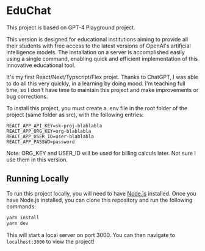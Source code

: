 # EduChat

This project is based on GPT-4 Playground project.

This version is designed for educational institutions aiming to provide all their students with free access to the latest versions of OpenAI's artificial intelligence models. The installation on a server is accomplished easily using a single command, enabling quick and efficient implementation of this innovative educational tool.

It's my first React/Next/Typscript/Flex projet. Thanks to ChatGPT, I was able to do all this very quickly, in a learning by doing mood.
I'm teaching full time, so I don't have time to maintain this project and make improvements or bug corrections.

To install this project, you must create a .env file in the root folder of the project (same folder as src), with the following entries:

```
REACT_APP_API_KEY=sk-proj-blablabla
REACT_APP_ORG_KEY=org-blablabla
REACT_APP_USER_ID=user-blablabla
REACT_APP_PASSWD=password
```

Note: ORG_KEY and USER_ID will be used for billing calculs later. Not sure I use them in this version.

## Running Locally
To run this project locally, you will need to have [Node.js](https://nodejs.org/en/) installed. Once you have Node.js installed, you can clone this repository and run the following commands:

```bash
yarn install
yarn dev
```

This will start a local server on port 3000. You can then navigate to `localhost:3000` to view the project!

